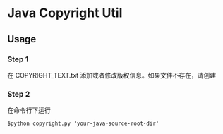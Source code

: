 # Java Copyright Util

## Usage

### Step 1

在 COPYRIGHT_TEXT.txt 添加或者修改版权信息。如果文件不存在，请创建

### Step 2

在命令行下运行

	$python copyright.py 'your-java-source-root-dir'
